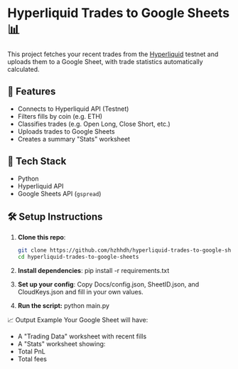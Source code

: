 # Hyperliquid Trades to Google Sheets 📊

This project fetches your recent trades from the [Hyperliquid](https://hyperliquid.xyz/) testnet and uploads them to a Google Sheet, with trade statistics automatically calculated.

## 🚀 Features
- Connects to Hyperliquid API (Testnet)
- Filters fills by coin (e.g. ETH)
- Classifies trades (e.g. Open Long, Close Short, etc.)
- Uploads trades to Google Sheets
- Creates a summary "Stats" worksheet

## 🧰 Tech Stack
- Python
- Hyperliquid API
- Google Sheets API (`gspread`)

## 🛠️ Setup Instructions
1. **Clone this repo**:
   ```bash
   git clone https://github.com/hzhhdh/hyperliquid-trades-to-google-sheets.git
   cd hyperliquid-trades-to-google-sheets
2. **Install dependencies**:
   pip install -r requirements.txt
3. **Set up your config**:
Copy Docs/config.json, SheetID.json, and CloudKeys.json and fill in your own values.

4. **Run the script:**
python main.py

📈 Output Example
Your Google Sheet will have:
- A "Trading Data" worksheet with recent fills
- A "Stats" worksheet showing:
- Total PnL
- Total fees
